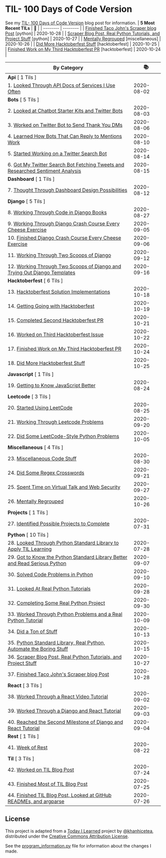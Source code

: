 # TIL- 100 Days of Code Version

See my [TIL- 100 Days of Code Version](https://github.com/KatherineMichel/portfolio/blob/master/regular-blog-posts/til-100-days-of-code-version.md) blog post for information.
| **5 Most Recent TILs** | :tada: |
| -------- | -------- |
| [Finished Taco John's Scraper blog Post](python/finished-taco-johns-scraper-blog-post.md) [python] | 2020-10-28 |
| [Scraper Blog Post, Real Python Tutorials, and Project Stuff](python/scraper-blog-post-real-python-tutorials-and-project-stuff.md) [python] | 2020-10-27 |
| [Mentally Regrouped](miscellaneous/mentally-regrouped.md) [miscellaneous] | 2020-10-26 |
| [Did More Hacktoberfest Stuff](hacktoberfest/did-more-hacktoberfest-stuff.md) [hacktoberfest] | 2020-10-25 |
| [Finished Work on My Third Hacktoberfest PR](hacktoberfest/finished-work-on-my-third-hacktoberfest-pr.md) [hacktoberfest] | 2020-10-24 |

| **By Category** | :books: |
| -------- | -------- |
| **Api** [ 1 Tils ] | |
| 1. [Looked Through API Docs of Services I Use Often](api/looking-through-api-docs-of-services-i-use-often.md) | 2020-08-02 |
| **Bots** [ 5 Tils ] | |
| 2. [Looked at Chatbot Starter Kits and Twitter Bots](bots/looked-at-chatbot-starter-kits-and-twitter-bots.md) | 2020-08-03 |
| 3. [Worked on Twitter Bot to Send Thank You DMs](bots/worked-on-a-twitter-bot-to-send-thank-you-dms.md) | 2020-08-06 |
| 4. [Learned How Bots That Can Reply to Mentions Work](bots/learned-how-bots-that-can-reply-to-mentions-work.md) | 2020-08-10 |
| 5. [Started Working on a Twitter Search Bot](bots/started-working-on-a-tweet-search-bot.md) | 2020-08-14 |
| 6. [Got My Twitter Search Bot Fetching Tweets and Researched Sentiment Analysis](bots/got-my-twitter-search-bot-fetching-tweets-and-researched-sentiment-analysis.md) | 2020-08-15 |
| **Dashboard** [ 1 Tils ] | |
| 7. [Thought Through Dashboard Design Possibilities](dashboard/thought-through-dashboard-design-possibilities.md) | 2020-08-12 |
| **Django** [ 5 Tils ] | |
| 8. [Working Through Code in Django Books](django/working-through-code-in-django-books.md) | 2020-08-27 |
| 9. [Working Through Django Crash Course Every Cheese Exercise](django/working-through-django-crash-course-every-cheese-exercise.md) | 2020-09-05 |
| 10. [Finished Django Crash Course Every Cheese Exercise](django/finished-django-crash-course-every-cheese-exercise.md) | 2020-09-06 |
| 11. [Working Through Two Scoops of Django](django/working-through-two-scoops-of-django.md) | 2020-09-12 |
| 12. [Working Through Two Scoops of Django and Trying Out Django Templates](django/working-through-two-scoops-of-django-and-trying-out-django-templates.md) | 2020-09-16 |
| **Hacktoberfest** [ 6 Tils ] | |
| 13. [Hacktoberfest Solution Implementations](hacktoberfest/hacktoberfest-solution-implementations.md) | 2020-10-18 |
| 14. [Getting Going with Hacktoberfest](hacktoberfest/getting-going-with-hacktoberfest.md) | 2020-10-19 |
| 15. [Completed Second Hacktoberfest PR](hacktoberfest/completed-second-hacktoberfest-pr.md) | 2020-10-21 |
| 16. [Worked on Third Hacktoberfest Issue](hacktoberfest/worked-on-third-hacktoberfest-issue.md) | 2020-10-22 |
| 17. [Finished Work on My Third Hacktoberfest PR](hacktoberfest/finished-work-on-my-third-hacktoberfest-pr.md) | 2020-10-24 |
| 18. [Did More Hacktoberfest Stuff](hacktoberfest/did-more-hacktoberfest-stuff.md) | 2020-10-25 |
| **Javascript** [ 1 Tils ] | |
| 19. [Getting to Know JavaScript Better](javascript/getting-to-know-javascript-better.md) | 2020-08-24 |
| **Leetcode** [ 3 Tils ] | |
| 20. [Started Using LeetCode](leetcode/started-using-leetcode.md) | 2020-08-25 |
| 21. [Working Through Leetcode Problems](leetcode/working-through-leetcode-problems.md) | 2020-09-20 |
| 22. [Did Some LeetCode-Style Python Problems](leetcode/did-some-leetcode-style-python-problems.md) | 2020-10-05 |
| **Miscellaneous** [ 4 Tils ] | |
| 23. [Miscellaneous Code Stuff](miscellaneous/miscellaneous-code-stuff.md) | 2020-08-30 |
| 24. [Did Some Regex Crosswords](miscellaneous/did-some-regex-crosswords.md) | 2020-09-21 |
| 25. [Spent Time on Virtual Talk and Web Security](miscellaneous/spent-time-on-virtual-talk-and-web-security.md) | 2020-09-27 |
| 26. [Mentally Regrouped](miscellaneous/mentally-regrouped.md) | 2020-10-26 |
| **Projects** [ 1 Tils ] | |
| 27. [Identified Possible Projects to Complete](projects/identified-possible-projects-to-complete.md) | 2020-07-31 |
| **Python** [ 10 Tils ] | |
| 28. [Looked Through Python Standard Library to Apply TIL Learning](python/looked-through-python-standard-library-to-apply-til-learning.md) | 2020-07-28 |
| 29. [Got to Know the Python Standard Library Better and Read Serious Python](python/got-to-know-the-python-standard-library-better-and-read-serious-python.md) | 2020-09-07 |
| 30. [Solved Code Problems in Python](python/solved-code-problems-in-python.md) | 2020-09-10 |
| 31. [Looked At Real Python Tutorials](python/looked-at-real-python-tutorials.md) | 2020-09-28 |
| 32. [Completing Some Real Python Project](python/completing-some-real-python-projects.md) | 2020-09-30 |
| 33. [Worked Through Python Problems and a Real Python Tutorial](python/worked-through-python-problems-and-a-real-python-tutorial.md) | 2020-10-09 |
| 34. [Did a Ton of Stuff](python/did-a-ton-of-stuff.md) | 2020-10-13 |
| 35. [Python Standard Library, Real Python, Automate the Boring Stuff](python/python-standard-library-real-python-automate-the-boring-stuff.md) | 2020-10-15 |
| 36. [Scraper Blog Post, Real Python Tutorials, and Project Stuff](python/scraper-blog-post-real-python-tutorials-and-project-stuff.md) | 2020-10-27 |
| 37. [Finished Taco John's Scraper blog Post](python/finished-taco-johns-scraper-blog-post.md) | 2020-10-28 |
| **React** [ 3 Tils ] | |
| 38. [Worked Through a React Video Tutorial](react/worked-through-a-react-video-tutorial.md) | 2020-09-02 |
| 39. [Worked Through a Django and React Tutorial](react/worked-through-a-django-and-react-tutorial.md) | 2020-09-03 |
| 40. [Reached the Second Milestone of Django and React Tutorial](react/reached-the-second-milestone-of-django-react-tutorial.md) | 2020-09-04 |
| **Rest** [ 1 Tils ] | |
| 41. [Week of Rest](rest/week-of-rest.md) | 2020-08-22 |
| **Til** [ 3 Tils ] | |
| 42. [Worked on TIL Blog Post](til/worked-on-til-blog-post.md) | 2020-07-24 |
| 43. [Finished Most of TIL Blog Post](til/finished-most-of-til-blog-post.md) | 2020-07-25 |
| 44. [Finished TIL Blog Post, Looked at GitHub READMEs, and argparse](til/finished-til-blog-post-looked-at-github-readmes-and-argparse.md) | 2020-07-26 |


## License

This project is adapted from a [Today I Learned](https://github.com/khanhicetea/today-i-learned/) project by [@khanhicetea](https://github.com/khanhicetea), distributed under the [Creative Commons Attribution License](http://creativecommons.org/licenses/by/3.0/). 

See the [program_information.py](program_information.py) file for information about the changes I made.
